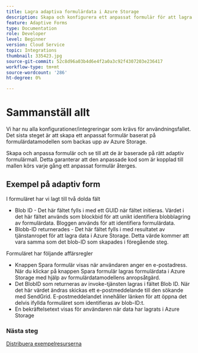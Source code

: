 ```yaml
---
title: Lagra adaptiva formulärdata i Azure Storage
description: Skapa och konfigurera ett anpassat formulär för att lagra data i Azure Storage
feature: Adaptive Forms
type: Documentation
role: Developer
level: Beginner
version: Cloud Service
topic: Integrations
thumbnail: 335423.jpg
source-git-commit: 52c8d96a03b4d6e4f2a0a3c92f4307203e236417
workflow-type: tm+mt
source-wordcount: '286'
ht-degree: 0%

---
```


# Sammanställ allt

Vi har nu alla konfigurationer/integreringar som krävs för användningsfallet. Det sista steget är att skapa ett anpassat formulär baserat på formulärdatamodellen som backas upp av Azure Storage.

Skapa och anpassa formulär och se till att de är baserade på rätt adaptiv formulärmall. Detta garanterar att den anpassade kod som är kopplad till mallen körs varje gång ett anpassat formulär återges.

## Exempel på adaptiv form

I formuläret har vi lagt till två dolda fält

* Blob ID - Det här fältet fylls i med ett GUID när fältet initieras. Värdet i det här fältet används som blockbid för att unikt identifiera blobblagring av formulärdata. Bloggen används för att identifiera formulärdata.
* Blobb-ID returnerades - Det här fältet fylls i med resultatet av tjänstanropet för att lagra data i Azure Storage. Detta värde kommer att vara samma som det blob-ID som skapades i föregående steg.

Formuläret har följande affärsregler

* Knappen Spara formulär visas när användaren anger en e-postadress. När du klickar på knappen Spara formulär lagras formulärdata i Azure Storage med hjälp av formulärdatamodellens anropsåtgärd.
* Det BlobID som returneras av invoke-tjänsten lagras i fältet Blob ID. När det här värdet ändras skickas ett e-postmeddelande till den sökande med SendGrid. E-postmeddelandet innehåller länken för att öppna det delvis ifyllda formuläret som identifieras av blob-ID:t.
* En bekräftelsetext visas för användaren när data har lagrats i Azure Storage

### Nästa steg

[Distribuera exempelresurserna](./deploy-sample-assets.md)

